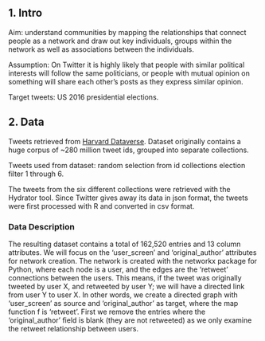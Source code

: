 ## 1. Intro

Aim: understand communities by mapping the relationships that connect people as a network and  draw out key 
individuals, groups within the network as well as associations between the individuals. 

Assumption: On Twitter it is highly likely that people with similar political interests will follow the 
same politicians, or people with mutual opinion on something will share each other’s posts as they express 
similar opinion.

Target tweets: US 2016 presidential elections.  

## 2. Data

Tweets retrieved from [Harvard Dataverse](https://dataverse.harvard.edu/dataset.xhtml?persistentId=doi:10.7910/DVN/PDI7IN).
Dataset originally contains a huge corpus of ~280 million tweet ids, grouped into separate collections. 

Tweets used from dataset: random selection from id collections election filter 1 through 6.

The tweets from the six different collections were retrieved with the Hydrator tool. 
Since Twitter gives away its data in json format, the tweets were first processed with R and converted in csv 
format.

### Data Description

The resulting dataset contains a total of 162,520 entries and 13 column attributes. We will focus on the ‘user_screen’ and ‘original_author’ attributes for network creation. The network is created with the networkx package for Python, where each node is a user, and the edges are the ‘retweet’ connections between the users. This means, if the tweet was originally tweeted by user X, and retweeted by user Y; we will have a directed link from user Y to user X. In other words, 
we create a directed graph with ‘user_screen’ as source and ‘original_author’ as target, where the map function f is ‘retweet’. First we remove the entries where the ‘original_author’ field is blank (they are not retweeted) as we only examine the retweet relationship between users.